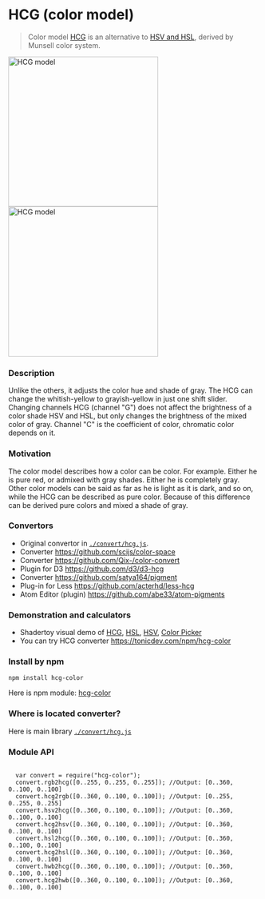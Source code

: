 # HCG (color model)
> Color model [HCG](https://github.com/acterhd/hcg-color/blob/master/convert/hcg.js) is an alternative to [HSV and HSL](https://en.wikipedia.org/wiki/HSL_and_HSV), derived by Munsell color system.

<img src="/images/figure1.png?raw=true" alt="HCG model" width="300">
<img src="/images/figure2.png?raw=true" alt="HCG model" width="300">

### Description
Unlike the others, it adjusts the color hue and shade of gray. The HCG can change the whitish-yellow to grayish-yellow in just one shift slider. Changing channels HCG (channel "G") does not affect the brightness of a color shade HSV and HSL, but only changes the brightness of the mixed color of gray. Channel "C" is the coefficient of color, chromatic color depends on it.

### Motivation
The color model describes how a color can be color. For example. Either he is pure red, or admixed with gray shades. Either he is completely gray. Other color models can be said as far as he is light as it is dark, and so on, while the HCG can be described as pure color. Because of this difference can be derived pure colors and mixed a shade of gray.

### Convertors

+ Original convertor in [`./convert/hcg.js`](https://github.com/acterhd/hcg-color/blob/master/convert/hcg.js).
+ Converter https://github.com/scijs/color-space
+ Converter https://github.com/Qix-/color-convert
+ Plugin for D3 https://github.com/d3/d3-hcg
+ Converter https://github.com/satya164/pigment
+ Plug-in for Less https://github.com/acterhd/less-hcg
+ Atom Editor (plugin) https://github.com/abe33/atom-pigments

### Demonstration and calculators

+ Shadertoy visual demo of [HCG](https://www.shadertoy.com/view/ltSXRV), [HSL](https://www.shadertoy.com/view/XtjXRK), [HSV](https://www.shadertoy.com/view/4dVXDd), [Color Picker](https://www.shadertoy.com/view/ldK3Wh)
+ You can try HCG converter https://tonicdev.com/npm/hcg-color

### Install by npm

```
npm install hcg-color
```

Here is npm module: [hcg-color](https://www.npmjs.com/package/hcg-color)

### Where is located converter?

Here is main library [`./convert/hcg.js`](https://github.com/acterhd/hcg-color/blob/master/convert/hcg.js)

### Module API
```

  var convert = require("hcg-color");
  convert.rgb2hcg([0..255, 0..255, 0..255]); //Output: [0..360, 0..100, 0..100]
  convert.hcg2rgb([0..360, 0..100, 0..100]); //Output: [0..255, 0..255, 0..255]
  convert.hsv2hcg([0..360, 0..100, 0..100]); //Output: [0..360, 0..100, 0..100]
  convert.hcg2hsv([0..360, 0..100, 0..100]); //Output: [0..360, 0..100, 0..100]
  convert.hsl2hcg([0..360, 0..100, 0..100]); //Output: [0..360, 0..100, 0..100]
  convert.hcg2hsl([0..360, 0..100, 0..100]); //Output: [0..360, 0..100, 0..100]
  convert.hwb2hcg([0..360, 0..100, 0..100]); //Output: [0..360, 0..100, 0..100]
  convert.hcg2hwb([0..360, 0..100, 0..100]); //Output: [0..360, 0..100, 0..100]

```
